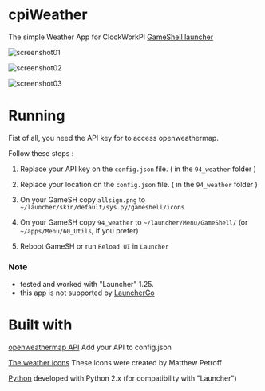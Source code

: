 # cpiWeather
The simple Weather App for ClockWorkPI [GameShell launcher](https://github.com/clockworkpi/launcher)

![screenshot01](screenshot01.png)

![screenshot02](screenshot02.png)

![screenshot03](screenshot03.png)

# Running
Fist of all, you need the API key for to access openweathermap.

Follow these steps :

1. Replace your API key on the `config.json` file. ( in the `94_weather` folder )

2. Replace your location on the `config.json` file. ( in the `94_weather` folder )

3. On your GameSH copy `allsign.png` to `~/launcher/skin/default/sys.py/gameshell/icons`

4. On your GameSH copy `94_weather` to `~/launcher/Menu/GameShell/` (or `~/apps/Menu/60_Utils`, if you prefer)

5. Reboot GameSH or run `Reload UI` in `Launcher`

### Note 
* tested and worked with "Launcher" 1.25. 
* this app is not supported by [LauncherGo](https://github.com/clockworkpi/launchergo)

# Built with
[openweathermap API](https://openweathermap.org/current) Add your API to config.json

[The weather icons](http://www.mpetroff.net) These icons were created by Matthew Petroff 

[Python](https://www.python.org/) developed with Python 2.x (for compatibility with "Launcher")
